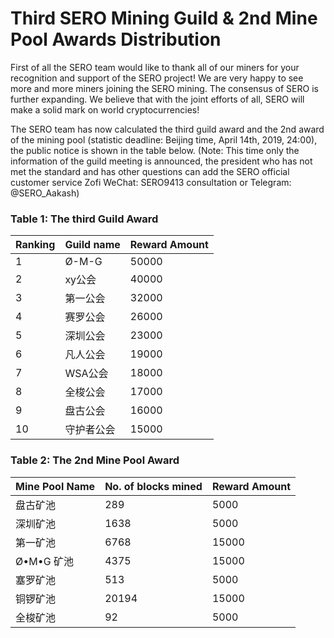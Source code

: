 # Third SERO Mining Guild & 2nd Mine Pool Awards Distribution

First of all the SERO team would like to thank all of our miners for your recognition and support of the SERO project! We are very happy to see more and more miners joining the SERO mining. The consensus of SERO is further expanding. We believe that with the joint efforts of all, SERO will make a solid mark on world cryptocurrencies!

The SERO team has now calculated the third guild award and the 2nd award of the mining pool (statistic deadline: Beijing time, April 14th, 2019, 24:00), the public notice is shown in the table below. (Note: This time only the information of the guild meeting is announced, the president who has not met the standard and has other questions can add the SERO official customer service Zofi WeChat: SERO9413 consultation or Telegram: @SERO_Aakash)

### Table 1: The third Guild Award

|Ranking|Guild name|Reward Amount|
|--|--|--|
|1|Ø-M-G|50000|
|2|xy公会|40000|
|3|第一公会|32000|
|4|赛罗公会|26000|
|5|深圳公会|23000|
|6|凡人公会|19000|
|7|WSA公会|18000|
|8|全梭公会|17000|
|9|盘古公会|16000|
|10|守护者公会|15000|

### Table 2: The 2nd Mine Pool Award

|Mine Pool Name|No. of blocks mined|Reward Amount|
|--|--|--|
|盘古矿池|289|5000|
|深圳矿池|1638|5000|
|第一矿池|6768|15000|
|Ø•M•G 矿池|4375|15000|
|塞罗矿池|513|5000|
|铜锣矿池|20194|15000|
|全梭矿池|92|5000|
